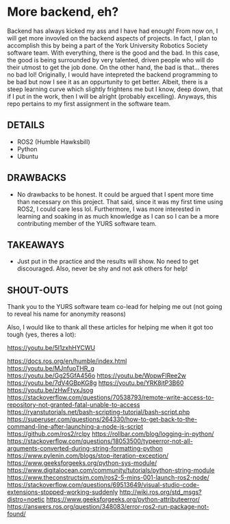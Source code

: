 # More backend, eh?
Backend has always kicked my ass and I have had enough! From now on, I will get more invovled on the backend aspects of projects. In fact, I plan to accomplish this by being a part of the York University Robotics Society software team. With everything, there is the good and the bad. In this case, the good is being surrounded by very talented, driven people who will do their utmost to get the job done. On the other hand, the bad is that... theres no bad lol! Originally, I would have intepreted the backend programming to be bad but now I see it as an oppurtunity to get better. Albeit, there is a steep learning curve which slightly frightens me but I know, deep down, that if I put in the work, then I will be alright (probably excelling). Anyways, this repo pertains to my first assignment in the software team. 

## DETAILS
- ROS2 (Humble Hawksbill)
- Python
- Ubuntu

## DRAWBACKS
- No drawbacks to be honest. It could be argued that I spent more time than necessary on this project. That said, since it was my first time using ROS2, I could care less lol. Furthermore, I was more interested in learning and soaking in as much knowledge as I can so I can be a more contributing member of the YURS software team.

## TAKEAWAYS
- Just put in the practice and the results will show. No need to get discouraged. Also, never be shy and not ask others for help!

## SHOUT-OUTS
Thank you to the YURS software team co-lead for helping me out (not going to reveal his name for anonymity reasons)

Also, I would like to thank all these articles for helping me when it got too tough (yes, theres a lot):

https://youtu.be/5l1zxhHYCWU

https://docs.ros.org/en/humble/index.html	
https://youtu.be/MJnfuoTHR_g	
https://youtu.be/Gg25GfA456o
https://youtu.be/WopwFlRee2w
https://youtu.be/7dV4GBpKG8g
https://youtu.be/YRK8jtP3B60
https://youtu.be/zHwFtyxJsog
https://stackoverflow.com/questions/70538793/remote-write-access-to-repository-not-granted-fatal-unable-to-access
https://ryanstutorials.net/bash-scripting-tutorial/bash-script.php
https://superuser.com/questions/264330/how-to-get-back-to-the-command-line-after-launching-a-node-js-script
https://github.com/ros2/rclpy
https://rollbar.com/blog/logging-in-python/
https://stackoverflow.com/questions/18053500/typeerror-not-all-arguments-converted-during-string-formatting-python
https://www.pylenin.com/blogs/stop-iteration-exception/
https://www.geeksforgeeks.org/python-sys-module/
https://www.digitalocean.com/community/tutorials/python-string-module
https://www.theconstructsim.com/ros2-5-mins-001-launch-ros2-node/
https://stackoverflow.com/questions/69513649/visual-studio-code-extensions-stopped-working-suddenly
http://wiki.ros.org/std_msgs?distro=noetic
https://www.geeksforgeeks.org/python-attributeerror/
https://answers.ros.org/question/348083/error-ros2-run-package-not-found/
